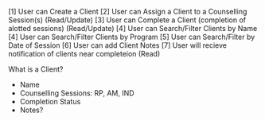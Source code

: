 [1] User can Create a Client
[2] User can Assign a Client to a Counselling Session(s) (Read/Update)
[3] User can Complete a Client (completion of alotted sessions) (Read/Update)
[4] User can Search/Filter Clients by Name
[4] User can Search/Filter Clients by Program
[5] User can Search/Filter by Date of Session
[6] User can add Client Notes
[7] User will recieve notification of clients near completeion (Read)

What is a Client?
- Name
- Counselling Sessions: RP, AM, IND
- Completion Status
- Notes?

